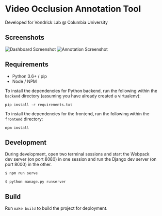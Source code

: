 # Video Occlusion Annotation Tool
Developed for Vondrick Lab @ Columbia University

## Screenshots
![Dashboard Screenshot](https://i.imgur.com/EYmsuiT.png)
![Annotation Screenshot](https://i.imgur.com/8G6fnDB.png)

## Requirements
- Python 3.6+ / pip
- Node / NPM

To install the dependencies for Python backend, run the following within the ```backend``` directory (assuming you have already created a virtualenv):
```
pip install -r requirements.txt
```

To install the dependencies for the frontend, run the following within the ```frontend``` directory:
```
npm install
```

## Development
During development, open two terminal sessions and start the Webpack dev server (on port 8080) in one session and run the Django dev server (on port 8000) in the other.

```
$ npm run serve
```
```
$ python manage.py runserver
```

## Build
Run ```make build``` to build the project for deployment.
